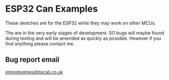 # ESP32 Can Examples

These sketches are for the ESP32 while they may work on other MCUs. 

The are in the very early stages of development. SO bugs will maybe found during testing and will be amended as quickly as possible. However if you find anything please contact me.

## Bug report email

johnmholmes@tiscali.co.uk
